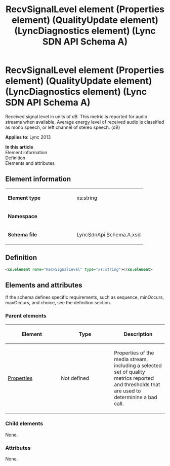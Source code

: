 ﻿---
title: RecvSignalLevel element (Properties element) (QualityUpdate element) (LyncDiagnostics element) (Lync SDN API Schema A)
TOCTitle: RecvSignalLevel element
ms:assetid: 38b86ea5-c1ae-2557-90e6-ac090d4b6fe8
ms:mtpsurl: https://msdn.microsoft.com/en-us/library/Dn439255(v=office.15)
ms:contentKeyID: 57260991
ms.date: 07/24/2014
mtps_version: v=office.15
dev_langs:
- xml
---

# RecvSignalLevel element (Properties element) (QualityUpdate element) (LyncDiagnostics element) (Lync SDN API Schema A)

Received signal level in units of dB. This metric is reported for audio streams when available. Average energy level of received audio is classified as mono speech, or left channel of stereo speech. (dB)


**Applies to**: Lync 2013

**In this article**  
Element information  
Definition  
Elements and attributes  

## Element information

<table>
<colgroup>
<col style="width: 50%" />
<col style="width: 50%" />
</colgroup>
<tbody>
<tr class="odd">
<td><p><strong>Element type</strong></p></td>
<td><p>xs:string</p></td>
</tr>
<tr class="even">
<td><p><strong>Namespace</strong></p></td>
<td><p></p></td>
</tr>
<tr class="odd">
<td><p><strong>Schema file</strong></p></td>
<td><p>LyncSdnApi.Schema.A.xsd</p></td>
</tr>
</tbody>
</table>


## Definition

``` xml
<xs:element name="RecvSignalLevel" type="xs:string"></xs:element>
```

## Elements and attributes

If the schema defines specific requirements, such as sequence, minOccurs, maxOccurs, and choice, see the definition section.

### Parent elements

<table>
<colgroup>
<col style="width: 33%" />
<col style="width: 33%" />
<col style="width: 33%" />
</colgroup>
<thead>
<tr class="header">
<th><p>Element</p></th>
<th><p>Type</p></th>
<th><p>Description</p></th>
</tr>
</thead>
<tbody>
<tr class="odd">
<td><p><a href="properties-element-qualityupdate-element-sdn-api-schema-a.md">Properties</a></p></td>
<td><p>Not defined</p></td>
<td><p>Properties of the media stream, including a selected set of quality metrics reported and thresholds that are used to determinine a bad call.</p></td>
</tr>
</tbody>
</table>


### Child elements

None.

### Attributes

None.

